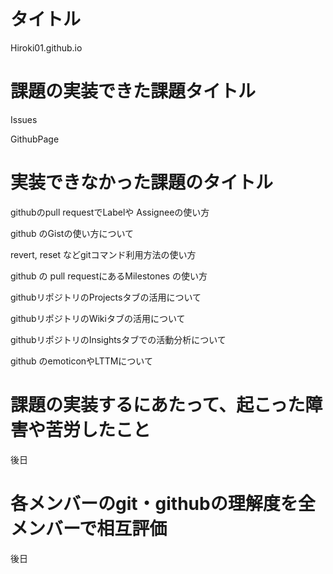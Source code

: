 # タイトル
Hiroki01.github.io
# 課題の実装できた課題タイトル
Issues

GithubPage

# 実装できなかった課題のタイトル
githubのpull requestでLabelや Assigneeの使い方

  github のGistの使い方について
  
  revert, reset などgitコマンド利用方法の使い方 
  
  github の pull requestにあるMilestones の使い方 
  
  githubリポジトリのProjectsタブの活用について
  
  githubリポジトリのWikiタブの活用について
  
  githubリポジトリのInsightsタブでの活動分析について 
  
  github のemoticonやLTTMについて
  
# 課題の実装するにあたって、起こった障害や苦労したこと
後日
# 各メンバーのgit・githubの理解度を全メンバーで相互評価
後日
